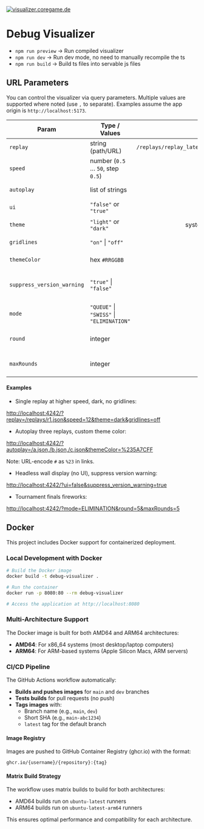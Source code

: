 [![visualizer.coregame.de](https://status.coregame.de/badge/web/status?labelColor=&color=&style=for-the-badge&label=visualizer.coregame.de)](https://visualizer.coregame.de)

# Debug Visualizer

-   `npm run preview` -> Run compiled visualizer
-   `npm run dev` -> Run dev mode, no need to manually recompile the ts
-   `npm run build` -> Build ts files into servable js files

## URL Parameters

You can control the visualizer via query parameters. Multiple values are supported where noted (use `,` to separate). Examples assume the app origin is `http://localhost:5173`.

| Param | Type / Values | Default | Effect |
|---|---|---:|---|
| `replay` | string (path/URL) | `/replays/replay_latest.json` | Replay file to load. |
| `speed` | number (`0.5` … `50`, step `0.5`) | none | Sets initial ticks/sec (also persisted to `tm.speed`). |
| `autoplay` | list of strings | none | Comma-separated list of replay paths to auto-play sequentially. |
| `ui` | `"false"` or `"true"` | _shown_ | When `false`, hides all elements with class `.ui`. |
| `theme` | `"light"` or `"dark"` | system/light | Sets theme, persisted to `localStorage["ui.theme"]`. |
| `gridlines` | `"on"` \| `"off"` | `"on"` | Toggles grid rendering; persisted to `localStorage["ui.gridlines"]`. |
| `themeColor` | hex `#RRGGBB` | `#5a7cff` | Sets accent color; persisted to `localStorage["ui.themeColor"]`. |
| `suppress_version_warning` | `"true"` \| `"false"` | `"false"` | Stores preference in `localStorage["ui.suppressVersionWarning"]`. Hook into this in any version-check logic you add. |
| `mode` | `"QUEUE"` \| `"SWISS"` \| `"ELIMINATION"` | `"QUEUE"` | Fireworks intensity profile (read by `fireworksRenderer`). Used by website when running tournament games. |
| `round` | integer | none | Used with `mode=ELIMINATION` for fireworks strength. Used by website when running tournament games. |
| `maxRounds` | integer | none | Used with `mode=ELIMINATION` for fireworks strength. Used by website when running tournament games. |

#### Examples

- Single replay at higher speed, dark, no gridlines:

[http://localhost:4242/?replay=/replays/r1.json\&speed=12\&theme=dark\&gridlines=off](http://localhost:4242/?replay=/replays/r1.json&speed=12&theme=dark&gridlines=off)

- Autoplay three replays, custom theme color:

[http://localhost:4242/?autoplay=/a.json,/b.json,/c.json\&themeColor=%235A7CFF](http://localhost:4242/?autoplay=/a.json,/b.json,/c.json&themeColor=%235A7CFF)

Note: URL-encode `#` as `%23` in links.
- Headless wall display (no UI), suppress version warning:

[http://localhost:4242/?ui=false\&suppress\_version\_warning=true](http://localhost:4242/?ui=false&suppress_version_warning=true)

- Tournament finals fireworks:

[http://localhost:4242/?mode=ELIMINATION\&round=5\&maxRounds=5](http://localhost:4242/?mode=ELIMINATION&round=5&maxRounds=5)


## Docker

This project includes Docker support for containerized deployment.

### Local Development with Docker

```bash
# Build the Docker image
docker build -t debug-visualizer .

# Run the container
docker run -p 8080:80 --rm debug-visualizer

# Access the application at http://localhost:8080
```

### Multi-Architecture Support

The Docker image is built for both AMD64 and ARM64 architectures:

- **AMD64**: For x86_64 systems (most desktop/laptop computers)
- **ARM64**: For ARM-based systems (Apple Silicon Macs, ARM servers)

### CI/CD Pipeline

The GitHub Actions workflow automatically:

- **Builds and pushes images** for `main` and `dev` branches
- **Tests builds** for pull requests (no push)
- **Tags images** with:
  - Branch name (e.g., `main`, `dev`)
  - Short SHA (e.g., `main-abc1234`)
  - `latest` tag for the default branch

#### Image Registry

Images are pushed to GitHub Container Registry (ghcr.io) with the format:
```
ghcr.io/{username}/{repository}:{tag}
```

#### Matrix Build Strategy

The workflow uses matrix builds to build for both architectures:
- AMD64 builds run on `ubuntu-latest` runners
- ARM64 builds run on `ubuntu-latest-arm64` runners

This ensures optimal performance and compatibility for each architecture.
